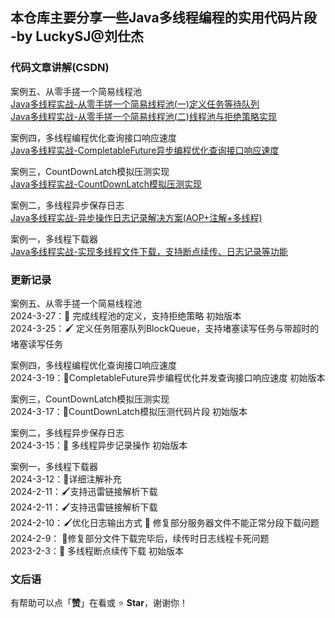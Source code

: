 ## 本仓库主要分享一些Java多线程编程的实用代码片段 -by LuckySJ@刘仕杰

### 代码文章讲解(CSDN)
案例五、从零手搓一个简易线程池  
[Java多线程实战-从零手搓一个简易线程池(一)定义任务等待队列](https://blog.csdn.net/qq_35716689/article/details/136962958)  
[Java多线程实战-从零手搓一个简易线程池(二)线程池与拒绝策略实现](https://blog.csdn.net/qq_35716689/article/details/137072055)

案例四，多线程编程优化查询接口响应速度  
[Java多线程实战-CompletableFuture异步编程优化查询接口响应速度](https://blog.csdn.net/qq_35716689/article/details/136868259)

案例三，CountDownLatch模拟压测实现  
[Java多线程实战-CountDownLatch模拟压测实现](https://blog.csdn.net/qq_35716689/article/details/136789433)

案例二，多线程异步保存日志  
[Java多线程实战-异步操作日志记录解决方案(AOP+注解+多线程)](https://blog.csdn.net/qq_35716689/article/details/136748521)

案例一，多线程下载器  
[Java多线程实战-实现多线程文件下载，支持断点续传、日志记录等功能](https://blog.csdn.net/qq_35716689/article/details/136597588)


### 更新记录
案例五、从零手搓一个简易线程池  
2024-3-27：📖 完成线程池的定义，支持拒绝策略 初始版本  
2024-3-25：🖌 定义任务阻塞队列BlockQueue，支持堵塞读写任务与带超时的堵塞读写任务

案例四，多线程编程优化查询接口响应速度  
2024-3-19：📖CompletableFuture异步编程优化并发查询接口响应速度 初始版本

案例三，CountDownLatch模拟压测实现  
2024-3-17：📖CountDownLatch模拟压测代码片段 初始版本

案例二，多线程异步保存日志  
2024-3-15：📖 多线程异步记录操作 初始版本

案例一，多线程下载器  
2024-3-12：🔖详细注解补充  
2024-2-11：🖌支持迅雷链接解析下载  
2024-2-11：🖌支持迅雷链接解析下载  
2024-2-10：🖌优化日志输出方式 🐛 修复部分服务器文件不能正常分段下载问题  
2024-2-9： 🐛修复部分文件下载完毕后，续传时日志线程卡死问题  
2023-2-3：📖 多线程断点续传下载 初始版本

### 文后语

有帮助可以点「**赞**」在看或 :star: **Star**，谢谢你！

